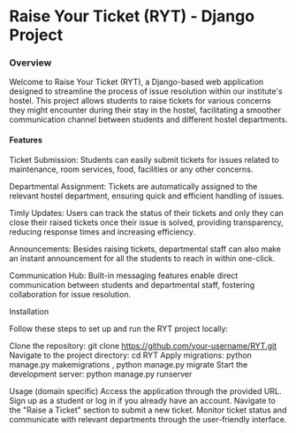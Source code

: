 <h1>Raise Your Ticket (RYT) - Django Project</h1>

<h3>Overview</h3>

Welcome to Raise Your Ticket (RYT), a Django-based web application designed to streamline the process of issue resolution within our institute's hostel. This project allows students to
raise tickets for various concerns they might encounter during their stay in the hostel, facilitating a smoother communication channel between students and different hostel departments.

<h4>Features</h4>

Ticket Submission: Students can easily submit tickets for issues related to maintenance, room services, food, facilities or any other concerns.

Departmental Assignment: Tickets are automatically assigned to the relevant hostel department, ensuring quick and efficient handling of issues.

Timly Updates: Users can track the status of their tickets and only they can close their raised tickets once their issue is solved, providing transparency, reducing response times and
increasing efficiency.

Announcements: Besides raising tickets, departmental staff can also make an instant announcement for all the students to reach in within one-click.

Communication Hub: Built-in messaging features enable direct communication between students and departmental staff, fostering collaboration for issue resolution.

Installation

Follow these steps to set up and run the RYT project locally:

Clone the repository: git clone https://github.com/your-username/RYT.git
Navigate to the project directory: cd RYT
Apply migrations: python manage.py makemigrations , python manage.py migrate
Start the development server: python manage.py runserver

Usage (domain specific)
Access the application through the provided URL.
Sign up as a student or log in if you already have an account.
Navigate to the "Raise a Ticket" section to submit a new ticket.
Monitor ticket status and communicate with relevant departments through the user-friendly interface.
